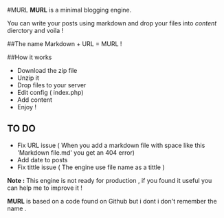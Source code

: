 #MURL
**MURL** is a minimal blogging engine.

You can write your posts using markdown and drop your files into *content* dierctory and voila ! 

##The name
Markdown + URL = MURL !

##How it works
* Download the zip file
* Unzip it
* Drop files to your server 
* Edit config  ( index.php)
* Add content 
* Enjoy !

## TO DO
* Fix URL issue ( When you add a markdown file with space  like this 'Markdown file.md' you get an 404 error) 
* Add date to posts
* Fix tittle issue ( The engine use file name as a tittle ) 

**Note :** This engine is not ready for production , if you found it useful you can help me to improve it !

**MURL** is based on a code found on Github but i dont i don't remember the name . 
